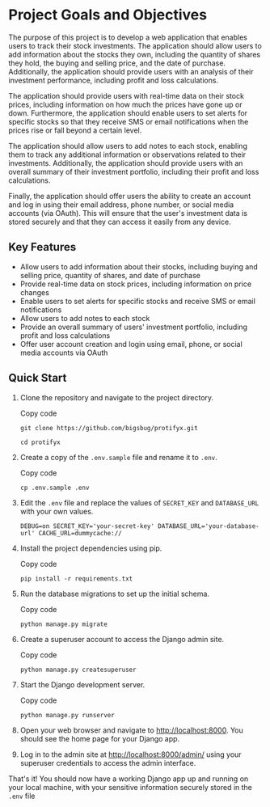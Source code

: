 
# Project Goals and Objectives

The purpose of this project is to develop a web application that enables users to track their stock investments. The application should allow users to add information about the stocks they own, including the quantity of shares they hold, the buying and selling price, and the date of purchase. Additionally, the application should provide users with an analysis of their investment performance, including profit and loss calculations.

The application should provide users with real-time data on their stock prices, including information on how much the prices have gone up or down. Furthermore, the application should enable users to set alerts for specific stocks so that they receive SMS or email notifications when the prices rise or fall beyond a certain level.

The application should allow users to add notes to each stock, enabling them to track any additional information or observations related to their investments. Additionally, the application should provide users with an overall summary of their investment portfolio, including their profit and loss calculations.

Finally, the application should offer users the ability to create an account and log in using their email address, phone number, or social media accounts (via OAuth). This will ensure that the user's investment data is stored securely and that they can access it easily from any device.

## Key Features

-   Allow users to add information about their stocks, including buying and selling price, quantity of shares, and date of purchase
-   Provide real-time data on stock prices, including information on price changes
-   Enable users to set alerts for specific stocks and receive SMS or email notifications
-   Allow users to add notes to each stock
-   Provide an overall summary of users' investment portfolio, including profit and loss calculations
-   Offer user account creation and login using email, phone, or social media accounts via OAuth



## Quick Start

1.  Clone the repository and navigate to the project directory.
    
    Copy code
    
    `git clone https://github.com/bigsbug/protifyx.git`
    
    `cd protifyx` 
    
2.  Create a copy of the `.env.sample` file and rename it to `.env`.
    
    Copy code
    
    `cp .env.sample .env` 
    
3.  Edit the `.env` file and replace the values of `SECRET_KEY` and `DATABASE_URL` with your own values.
    
    
    `DEBUG=on
    SECRET_KEY='your-secret-key'
    DATABASE_URL='your-database-url'
    CACHE_URL=dummycache://` 
    
4.  Install the project dependencies using pip.
    
    Copy code
    
    `pip install -r requirements.txt` 
    
5.  Run the database migrations to set up the initial schema.
    
    Copy code
    
    `python manage.py migrate` 
    
6.  Create a superuser account to access the Django admin site.
    
    Copy code
    
    `python manage.py createsuperuser` 
    
7.  Start the Django development server.
    
    Copy code
    
    `python manage.py runserver` 
    
8.  Open your web browser and navigate to [http://localhost:8000](http://localhost:8000/). You should see the home page for your Django app.
    
9.  Log in to the admin site at [http://localhost:8000/admin/](http://localhost:8000/admin/) using your superuser credentials to access the admin interface.
    

That's it! You should now have a working Django app up and running on your local machine, with your sensitive information securely stored in the `.env` file
